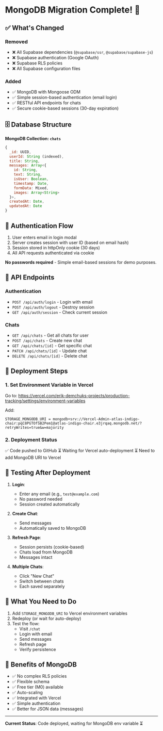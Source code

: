 # MongoDB Migration Complete! 🎉

## ✅ What's Changed

### Removed
- ❌ All Supabase dependencies (`@supabase/ssr`, `@supabase/supabase-js`)
- ❌ Supabase authentication (Google OAuth)
- ❌ Supabase RLS policies
- ❌ All Supabase configuration files

### Added
- ✅ MongoDB with Mongoose ODM
- ✅ Simple session-based authentication (email login)
- ✅ RESTful API endpoints for chats
- ✅ Secure cookie-based sessions (30-day expiration)

## 🗄️ Database Structure

**MongoDB Collection: `chats`**
```javascript
{
  _id: UUID,
  userId: String (indexed),
  title: String,
  messages: Array<{
    id: String,
    text: String,
    isUser: Boolean,
    timestamp: Date,
    formData: Mixed,
    images: Array<String>
  }>,
  createdAt: Date,
  updatedAt: Date
}
```

## 🔐 Authentication Flow

1. User enters email in login modal
2. Server creates session with user ID (based on email hash)
3. Session stored in httpOnly cookie (30 days)
4. All API requests authenticated via cookie

**No passwords required** - Simple email-based sessions for demo purposes.

## 📡 API Endpoints

### Authentication
- `POST /api/auth/login` - Login with email
- `POST /api/auth/logout` - Destroy session
- `GET /api/auth/session` - Check current session

### Chats
- `GET /api/chats` - Get all chats for user
- `POST /api/chats` - Create new chat
- `GET /api/chats/[id]` - Get specific chat
- `PATCH /api/chats/[id]` - Update chat
- `DELETE /api/chats/[id]` - Delete chat

## 🚀 Deployment Steps

### 1. Set Environment Variable in Vercel

Go to: https://vercel.com/erik-demchuks-projects/production-tracking/settings/environment-variables

Add:
```
STORAGE_MONGODB_URI = mongodb+srv://Vercel-Admin-atlas-indigo-chair:pqC8PGTOfSB2Pem1@atlas-indigo-chair.e3jrqaq.mongodb.net/?retryWrites=true&w=majority
```

### 2. Deployment Status

✅ Code pushed to GitHub
⏳ Waiting for Vercel auto-deployment
⏳ Need to add MongoDB URI to Vercel

## 🧪 Testing After Deployment

1. **Login**:
   - Enter any email (e.g., `test@example.com`)
   - No password needed
   - Session created automatically

2. **Create Chat**:
   - Send messages
   - Automatically saved to MongoDB

3. **Refresh Page**:
   - Session persists (cookie-based)
   - Chats load from MongoDB
   - Messages intact

4. **Multiple Chats**:
   - Click "New Chat"
   - Switch between chats
   - Each saved separately

## 📝 What You Need to Do

1. Add `STORAGE_MONGODB_URI` to Vercel environment variables
2. Redeploy (or wait for auto-deploy)
3. Test the flow:
   - Visit `/chat`
   - Login with email
   - Send messages
   - Refresh page
   - Verify persistence

## 🎯 Benefits of MongoDB

- ✅ No complex RLS policies
- ✅ Flexible schema
- ✅ Free tier (M0) available
- ✅ Auto-scaling
- ✅ Integrated with Vercel
- ✅ Simple authentication
- ✅ Better for JSON data (messages)

---

**Current Status**: Code deployed, waiting for MongoDB env variable ⏳




